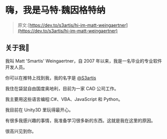 # 嗨，我是马特·魏因格特纳

> 原文:[https://dev.to/s3artis/hi-im-matt-weingaertner](https://dev.to/s3artis/hi-im-matt-weingaertner)

## 关于我👔

我叫 Matt 'Smartis' Weingaertner，自 2007 年以来，我是一名毕业的专业软件开发人员。

你可以在推特上找到我，我的名字是 [@S3artis](https://twitter.com/S3artis)

我住在袋鼠自由国度奥地利，目前为一家 CAD 公司工作。

我主要用这些语言编程:C#、VBA、JavaScript 和 Python。

我目前在 Unity3D 里玩得最开心。

有很多我感兴趣的事情，我准备学习很多新的东西。这就是我在这里的原因。

很高兴见到你。